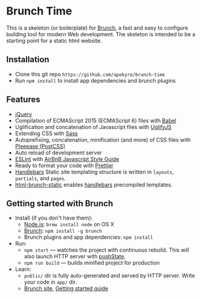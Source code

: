 # Brunch Time

This is a skeleton (or boilerplate) for [Brunch](http://brunch.io), a fast and easy to configure building tool for modern Web development. The skeleton is intended to be a starting point for a static html website.

## Installation

* Clone this git repo `https://github.com/apokyro/brunch-time`
* Run `npm install` to install app dependencies and brunch plugins

## Features

* [jQuery](http://jquery.com)
* Compilation of ECMAScript 2015 (ECMAScript 6) files with [Babel](https://babeljs.io)
* Uglification and concatenation of Javascript files with [UglifyJS](http://lisperator.net/uglifyjs/)
* Extending CSS with [Sass](http://sass-lang.com)
* Autoprefixing, concatenation, minification (and more) of CSS files with [Pleeease (PostCSS)](http://pleeease.io)
* Auto reload of development server
* [ESLint](http://eslint.org) with [AirBnB Javascript Style Guide](https://github.com/airbnb/javascript)
* Ready to format your code with [Prettier](https://prettier.io)
* [Handlebars](http://handlebarsjs.com) Static site templating structure is written in `layouts`, `partials`, and `pages`.
* [html-brunch-static](https://github.com/bmatcuk/html-brunch-static) enables [handlebars](http://handlebarsjs.com/) precompiled templates.

## Getting started with Brunch

* Install (if you don't have them):
  * [Node.js](http://nodejs.org): `brew install node` on OS X
  * [Brunch](http://brunch.io): `npm install -g brunch`
  * Brunch plugins and app dependencies: `npm install`
* Run:
  * `npm start` — watches the project with continuous rebuild. This will also launch HTTP server with [pushState](https://developer.mozilla.org/en-US/docs/Web/Guide/API/DOM/Manipulating_the_browser_history).
  * `npm run build` — builds minified project for production
* Learn:
  * `public/` dir is fully auto-generated and served by HTTP server. Write your code in `app/` dir.
  * [Brunch site](http://brunch.io), [Getting started guide](https://github.com/brunch/brunch-guide#readme)
